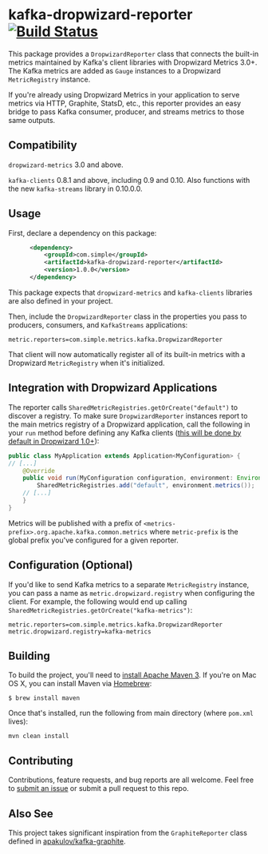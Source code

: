 # kafka-dropwizard-reporter [![Build Status](https://travis-ci.org/SimpleFinance/kafka-dropwizard-reporter.svg?branch=master)](https://travis-ci.org/SimpleFinance/kafka-dropwizard-reporter)

This package provides a `DropwizardReporter` class that connects the
built-in metrics maintained by Kafka's client libraries with
Dropwizard Metrics 3.0+.
The Kafka metrics are added as `Gauge` instances to a Dropwizard
`MetricRegistry` instance.

If you're already using Dropwizard Metrics in your application
to serve metrics via HTTP, Graphite, StatsD, etc.,
this reporter provides an easy bridge to pass Kafka consumer,
producer, and streams metrics to those same outputs.

## Compatibility

`dropwizard-metrics` 3.0 and above.

`kafka-clients` 0.8.1 and above, including 0.9 and 0.10.
Also functions with the new `kafka-streams` library in 0.10.0.0.

## Usage

First, declare a dependency on this package:
```xml
      <dependency>
          <groupId>com.simple</groupId>
          <artifactId>kafka-dropwizard-reporter</artifactId>
          <version>1.0.0</version>
      </dependency>
```

This package expects that `dropwizard-metrics` and `kafka-clients` libraries
are also defined in your project.

Then, include the `DropwizardReporter` class in the properties you pass
to producers, consumers, and `KafkaStreams` applications:
```
metric.reporters=com.simple.metrics.kafka.DropwizardReporter
```

That client will now automatically register all of its built-in
metrics with a Dropwizard `MetricRegistry` when it's initialized.

## Integration with Dropwizard Applications

The reporter calls `SharedMetricRegistries.getOrCreate("default")`
to discover a registry. To make sure `DropwizardReporter` instances report
to the main metrics registry of a Dropwizard application, call
the following in your `run` method before defining any Kafka clients
([this will be done by default in Dropwizard 1.0+](https://github.com/dropwizard/dropwizard/pull/1513)):
```java
public class MyApplication extends Application<MyConfiguration> {
// [...]
    @Override
    public void run(MyConfiguration configuration, environment: Environment) {
        SharedMetricRegistries.add("default", environment.metrics());
    // [...]
    }
}
```

Metrics will be published with a prefix of
`<metrics-prefix>.org.apache.kafka.common.metrics`
where `metric-prefix` is the global prefix
you've configured for a given reporter.

## Configuration (Optional)

If you'd like to send Kafka metrics to a separate `MetricRegistry` instance,
you can pass a name as `metric.dropwizard.registry` when configuring the client.
For example, the following would end up calling
`SharedMetricRegistries.getOrCreate("kafka-metrics")`:
```
metric.reporters=com.simple.metrics.kafka.DropwizardReporter
metric.dropwizard.registry=kafka-metrics
```

## Building

To build the project, you'll need to
[install Apache Maven 3](https://maven.apache.org/install.html).
If you're on Mac OS X, you can install Maven via [Homebrew](http://brew.sh/):

    $ brew install maven

Once that's installed, run the following from main directory
(where `pom.xml` lives):
```
mvn clean install
```

## Contributing

Contributions, feature requests, and bug reports are all welcome.
Feel free to [submit an issue](issues/new)
or submit a pull request to this repo.

## Also See

This project takes significant inspiration from the `GraphiteReporter` class
defined in [apakulov/kafka-graphite](https://github.com/apakulov/kafka-graphite).

